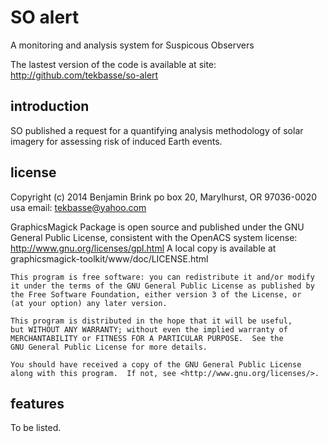 SO alert
========

A monitoring and analysis system for Suspicous Observers

The lastest version of the code is available at site:
 http://github.com/tekbasse/so-alert

introduction
------------

SO published a request for a quantifying analysis methodology of solar imagery for
assessing risk of induced Earth events.

license
-------
Copyright (c) 2014 Benjamin Brink
po box 20, Marylhurst, OR 97036-0020 usa
email: tekbasse@yahoo.com

GraphicsMagick Package is open source and published under the GNU General Public License, 
consistent with the OpenACS system license: http://www.gnu.org/licenses/gpl.html
A local copy is available at graphicsmagick-toolkit/www/doc/LICENSE.html

    This program is free software: you can redistribute it and/or modify
    it under the terms of the GNU General Public License as published by
    the Free Software Foundation, either version 3 of the License, or
    (at your option) any later version.

    This program is distributed in the hope that it will be useful,
    but WITHOUT ANY WARRANTY; without even the implied warranty of
    MERCHANTABILITY or FITNESS FOR A PARTICULAR PURPOSE.  See the
    GNU General Public License for more details.

    You should have received a copy of the GNU General Public License
    along with this program.  If not, see <http://www.gnu.org/licenses/>.


features
--------

To be listed. 






